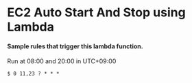 EC2 Auto Start And Stop using Lambda
=============

#### Sample rules that trigger this lambda function.

Run at 08:00 and 20:00 in UTC+09:00

    $ 0 11,23 ? * * *